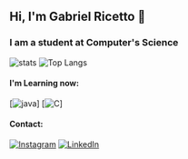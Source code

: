 
## Hi, I'm Gabriel Ricetto 👋
### I am a student at Computer's Science

![stats](https://github-readme-stats.vercel.app/api?username=Ricettoo&show_icons=true&theme=midnight-purple) ![Top Langs](https://github-readme-stats.vercel.app/api/top-langs/?username=Ricettoo&layout=compact&langs_count16&theme=midnight-purple)
#### I'm Learning now:

[![java](https://img.shields.io/badge/Java-000000?style=for-the-badge&logo=openjdk&logoColor=purple)] [![C](https://img.shields.io/badge/C-000000?style=for-the-badge&logo=c&logoColor=purple)]

#### Contact: 
[![Instagram](https://img.shields.io/badge/Instagram-ff4d6c?style=for-the-badge&logo=instagram&logoColor=white)](https://www.instagram.com/ricettoo/) [![LinkedIn](https://img.shields.io/badge/LinkedIn-0077B5?style=for-the-badge&logo=linkedin&logoColor=white)](https://www.linkedin.com/in/ricettoo/)
